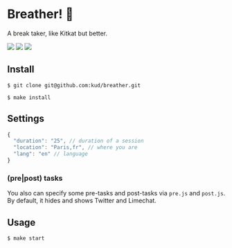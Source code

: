 # Breather! 🍵

A break taker, like Kitkat but better.

<img src="https://raw.github.com/kud/break-break-break/master/preview-cli.png">

<img src="https://raw.github.com/kud/break-break-break/master/preview-notifier.png">

<img src="https://raw.github.com/kud/break-break-break/master/preview-notifier2.png">

## Install

```
$ git clone git@github.com:kud/breather.git
```

```
$ make install
```

## Settings

```javascript
{
  "duration": "25", // duration of a session
  "location": "Paris,fr", // where you are
  "lang": "en" // language
}
```

### (pre|post) tasks

You also can specify some pre-tasks and post-tasks via ```pre.js``` and ```post.js```. By default, it hides and shows Twitter and Limechat.

## Usage

```
$ make start
```

